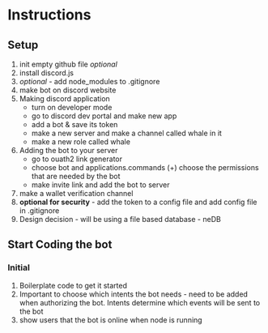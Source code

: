 # Instructions

## Setup

1. init empty github file  *optional*
2. install discord.js
3. *optional* - add node_modules to .gitignore
4. make bot on discord website 
5. Making discord application
	- turn on developer mode
	- go to discord dev portal and make new app
	- add a bot & save its token
	- make a new server and make a channel called whale in it
	- make a new role called whale
6. Adding the bot to your server
	- go to ouath2 link generator
	- choose bot and applications.commands
		(+) choose the permissions that are needed by the bot
	- make invite link and add the bot to server
7. make a wallet verification channel
8. **optional for security** -  add the token to a config file and add config file in .gitignore
9. Design decision - will be using a file based database - neDB

## Start Coding the bot

### Initial
1. Boilerplate code to get it started
2. Important to choose which intents the bot needs - need to be added when authorizing the bot. Intents determine which events will be sent to the bot
3. show users that the bot is online when node is running